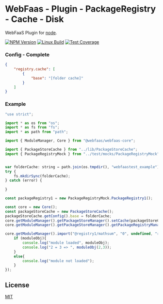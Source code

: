 # WebFaas - Plugin - PackageRegistry - Cache - Disk

WebFaaS Plugin for [node](http://nodejs.org).

[![NPM Version][npm-image]][npm-url]
[![Linux Build][travis-image]][travis-url]
[![Test Coverage][coveralls-image]][coveralls-url]

### Config - Complete
```json
{
    "registry.cache": [
        {
            "base": "[folder cache]"
        }
    ]
}
```

### Example
```javascript
"use strict";

import * as os from "os";
import * as fs from "fs";
import * as path from "path";

import { ModuleManager, Core } from "@webfaas/webfaas-core";

import { PackageStoreCache } from "../lib/PackageStoreCache";
import { PackageRegistryMock } from "../test/mocks/PackageRegistryMock";


var folderCache: string = path.join(os.tmpdir(), "webfaastest_example");
try {
    fs.mkdirSync(folderCache);
} catch (error) {
    
}

const packageRegistry1 = new PackageRegistryMock.PackageRegistry1();

const core = new Core();
const packageStoreCache = new PackageStoreCache();
packageStoreCache.getConfig().base = folderCache;
core.getModuleManager().getPackageStoreManager().setCache(packageStoreCache);
core.getModuleManager().getPackageStoreManager().getPackageRegistryManager().addRegistry("registry1", "", packageRegistry1);

core.getModuleManager().import("@registry1/mathsum", "0", undefined, "registry1").then((moduleObj: any)=>{
    if (moduleObj){
        console.log("module loaded", moduleObj);
        console.log("2 = 3 => ", moduleObj(2,3));
    }
    else{
        console.log("module not loaded");
    }
});
```

## License

[MIT](LICENSE)

[npm-image]: https://img.shields.io/npm/v/@webfaas/webfaas-plugin-packagestore-cache-disk.svg
[npm-url]: https://npmjs.org/package/@webfaas/webfaas-plugin-packagestore-cache-disk

[travis-image]: https://img.shields.io/travis/webfaas/webfaas-plugin-packagestore-cache-disk/master.svg?label=linux
[travis-url]: https://travis-ci.org/webfaas/webfaas-plugin-packagestore-cache-disk

[coveralls-image]: https://img.shields.io/coveralls/github/webfaas/webfaas-plugin-packagestore-cache-disk/master.svg
[coveralls-url]: https://coveralls.io/github/webfaas/webfaas-plugin-packagestore-cache-disk?branch=master